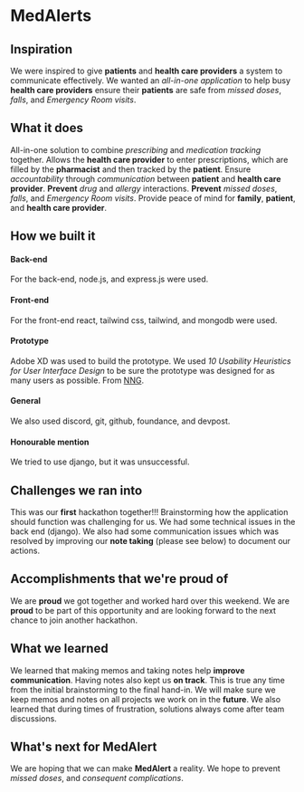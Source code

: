 # MedAlerts

## Inspiration

We were inspired to give **patients** and **health care providers** a system to communicate effectively. We wanted an *all-in-one application* to  help busy **health care providers** ensure their **patients** are safe from *missed doses*, *falls*, and *Emergency Room visits*. 


## What it does

All-in-one solution to combine *prescribing* and *medication tracking* together.
Allows the **health care provider** to enter prescriptions, which are filled by the **pharmacist** and then tracked by the **patient**.
Ensure *accountability* through *communication* between **patient** and **health care provider**.
**Prevent** *drug* and *allergy* interactions.
**Prevent** *missed doses*, *falls*, and *Emergency Room visits*.
Provide peace of mind for **family**, **patient**, and **health care provider**.


## How we built it

#### Back-end

For the back-end, node.js, and express.js were used. 

#### Front-end

For the front-end react, tailwind css, tailwind, and mongodb were used.

#### Prototype

Adobe XD was used to build the prototype. We used *10 Usability Heuristics for User Interface Design* to be sure the prototype was designed for as many users as possible. 
From [NNG](https://www.nngroup.com/articles/ten-usability-heuristics/).

#### General 

We also used discord, git, github, foundance, and devpost.

#### Honourable mention

We tried to use django, but it was unsuccessful.


## Challenges we ran into

This was our **first** hackathon together!!!
Brainstorming how the application should function was challenging for us. We had some technical issues in the back end (django). We also had some communication issues which was resolved by improving our **note taking** (please see below) to document our actions.

## Accomplishments that we're proud of 

We are **proud** we got together and worked hard over this weekend. We are **proud** to be part of this opportunity and are looking forward to the next chance to join another hackathon.


## What we learned

We learned that making memos and taking notes help **improve communication**.  Having notes also kept us **on track**. This is true any time from the initial brainstorming to the final hand-in. We will make sure we keep memos and notes on all projects we work on in the **future**. 
We also learned that during times of frustration, solutions always come after team discussions. 


## What's next for **MedAlert**

We are hoping that we can make **MedAlert** a reality. We hope to prevent *missed doses*, and *consequent complications*. 

